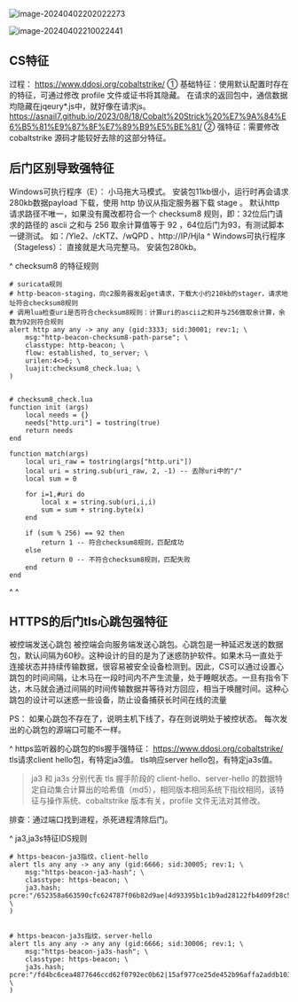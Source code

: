 ![image-20240402202022273](http://cdn.33129999.xyz/mk_img/image-20240402202022273.png)


![image-20240402210022441](http://cdn.33129999.xyz/mk_img/image-20240402210022441.png)


## **CS特征**
过程：
<https://www.ddosi.org/cobaltstrike/>
① 基础特征：使用默认配置时存在的特征，可通过修改 profile 文件或证书将其隐藏。
 在请求的返回包中，通信数据均隐藏在jqeury*.js中，就好像在请求js。
<https://asnail7.github.io/2023/08/18/Cobalt%20Strick%20%E7%9A%84%E6%B5%81%E9%87%8F%E7%89%B9%E5%BE%81/>
② 强特征：需要修改 cobaltstrike 源码才能较好去除的这部分特征。

## **后门区别导致强特征**
Windows可执行程序（E）：
小马拖大马模式。
安装包11kb很小，运行时再会请求280kb数据payload 下载，使用 http 协议从指定服务器下载 stage 。
默认http 请求路径不唯一，如果没有魔改都符合一个 checksum8 规则，即：32位后门请求的路径的 ascii 之和与 256 取余计算值等于 92 ，64位后门为93，有测试脚本一键测试。
如：/Yle2、/cKTZ、/wQPD  、http://IP/HjIa
^
Windows可执行程序（Stageless）：
直接就是大马完整马。
安装包280kb。

^
 checksum8 的特征规则
```
# suricata规则
# http-beacon-staging，向c2服务器发起get请求，下载大小约210kb的stager，请求地址符合checksum8规则
# 调用lua检查uri是否符合checksum8规则：计算uri的ascii之和并与256做取余计算，余数为92则符合规则
alert http any any -> any any (gid:3333; sid:30001; rev:1; \
    msg:"http-beacon-checksum8-path-parse"; \
    classtype: http-beacon; \
    flow: established, to_server; \
    urilen:4<>6; \
    luajit:checksum8_check.lua; \
)


# checksum8_check.lua
function init (args)
    local needs = {}
    needs["http.uri"] = tostring(true)
    return needs
end

function match(args)
    local uri_raw = tostring(args["http.uri"])
    local uri = string.sub(uri_raw, 2, -1) -- 去除uri中的"/"
    local sum = 0

    for i=1,#uri do
        local x = string.sub(uri,i,i)
        sum = sum + string.byte(x)
    end

    if (sum % 256) == 92 then
        return 1 -- 符合checksum8规则，匹配成功
    else 
        return 0 -- 不符合checksum8规则，匹配失败
    end
end
```

^
^
## **HTTPS的后门tls心跳包强特征**
被控端发送心跳包
被控端会向服务端发送心跳包。心跳包是一种延迟发送的数据包，默认间隔为60秒。这种设计的目的是为了迷惑防护软件。如果木马一直处于连接状态并持续传输数据，很容易被安全设备检测到。因此，CS可以通过设置心跳包的时间间隔，让木马在一段时间内不产生流量，处于睡眠状态。一旦有指令下达，木马就会通过间隔的时间传输数据并等待对方回应，相当于唤醒时间。这种心跳包的设计可以迷惑一些设备，防止设备捕获长时间在线的流量

PS：
如果心跳包不存在了，说明主机下线了，存在则说明处于被控状态。
每次发出的心跳包的源端口可能不一样。

^
https监听器的心跳包的tls握手强特征：
<https://www.ddosi.org/cobaltstrike/>
tls请求client hello包，有特定ja3值。
tls响应server hello包，有特定ja3s值。
>ja3 和 ja3s 分别代表 tls 握手阶段的 client-hello、server-hello 的数据特定自动集合计算出的哈希值（md5），相同版本相同系统下指纹相同，该特征与操作系统、cobaltstrike 版本有关，profile 文件无法对其修改。

排查：通过端口找到进程，杀死进程清除后门。

^
ja3,ja3s特征IDS规则
```
# https-beacon-ja3指纹，client-hello
alert tls any any -> any any (gid:6666; sid:30005; rev:1; \
    msg:"https-beacon-ja3-hash"; \
    classtype: https-beacon; \
    ja3.hash; pcre:"/652358a663590cfc624787f06b82d9ae|4d93395b1c1b9ad28122fb4d09f28c5e|72a589da586844d7f0818ce684948eea|a0e9f5d64349fb13191bc781f81f42e1/"; \
)


# https-beacon-ja3s指纹，server-hello
alert tls any any -> any any (gid:6666; sid:30006; rev:1; \
    msg:"https-beacon-ja3s-hash"; \
    classtype: https-beacon; \
    ja3s.hash; pcre:"/fd4bc6cea4877646ccd62f0792ec0b62|15af977ce25de452b96affa2addb1036|b742b407517bac9536a77a7b0fee28e9/"; \
)
```
